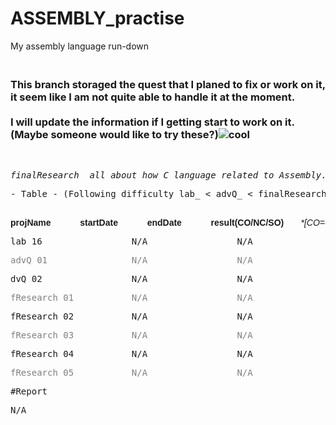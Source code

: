 # ASSEMBLY_practise
My assembly language run-down

<div>
<h3 class=" CodeMirror-line " role="presentation"><span role="presentation"><br /></span><span role="presentation">This branch storaged the quest that I planed to fix or work on it, it seem like I am not quite able to handle it at the moment.<br /><br /></span><span role="presentation">I will update the information if I getting start to work on it. (Maybe someone would like to try these?)<img src="https://html-online.com/editor/tinymce4_6_5/plugins/emoticons/img/smiley-cool.gif" alt="cool" /></span></h3>
</div>
<div>&nbsp;</div>
<div>
<pre class=" CodeMirror-line " role="presentation"><em>finalResearch_ all about how C language related to Assembly.</em></pre>
</div>
<div>
<pre class=" CodeMirror-line " role="presentation">- Table - (Following difficulty lab_ &lt; advQ_ &lt; finalResearch_)<br /><br /></pre>
</div>
<div>
<pre class=" CodeMirror-line " role="presentation"><span role="presentation"></span><span style="font-family: Verdana, Arial, Helvetica, sans-serif;"><strong>projName</strong>            <strong>startDate            </strong><strong>endDate</strong>            <strong>result(CO/NC/SO)       </strong></span><em><span class="cm-em" style="font-family: Verdana, Arial, Helvetica, sans-serif;">*</span><span class="cm-em cm-link" style="font-family: Verdana, Arial, Helvetica, sans-serif;">[CO=Competence NC=NotCompetence]</span></em></pre>
</div>
<div>
<pre class=" CodeMirror-line " role="presentation">lab_16                 N/A                 N/A                    N/A</pre>
</div>
<div>
<pre class=" CodeMirror-line " role="presentation"><span style="color: #808080;">advQ_01                N/A                 N/A                    N/A</span></pre>
</div>
<div>
<pre class=" CodeMirror-line " role="presentation"><span role="presentation"></span>dvQ_02                 N/A                 N/A                    N/A</pre>
</div>
<div>
<pre class=" CodeMirror-line " role="presentation"><span style="color: #808080;"><span role="presentation"></span>fResearch_01           N/A                 N/A                    N/A</span></pre>
</div>
<div>
<pre class=" CodeMirror-line " role="presentation"><span role="presentation"></span>fResearch_02           N/A                 N/A                    N/A</pre>
</div>
<div>
<pre class=" CodeMirror-line " role="presentation"><span style="color: #808080;"><span role="presentation"></span>fResearch_03           N/A                 N/A                    N/A</span></pre>
</div>
<div>
<pre class=" CodeMirror-line " role="presentation"><span role="presentation"></span>fResearch_04           N/A                 N/A                    N/A</pre>
</div>
<div>
<pre class=" CodeMirror-line " role="presentation"><span style="color: #808080;">fResearch_05           N/A                 N/A                    N/A</span></pre>
</div>
<div>
<pre class=" CodeMirror-line " role="presentation">#Report</pre>
</div>
<div>
<pre class=" CodeMirror-line " role="presentation"><span role="presentation">N/A</span></pre>
</div>

